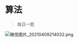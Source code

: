 #  算法


> 每日一题

![微信图片_20210409214032.png](http://ww1.sinaimg.cn/large/006NiFm7ly1gpdu67fxghj30u01ifqeg.jpg)
